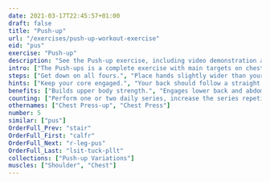 ```yaml
---
date: 2021-03-17T22:45:57+01:00
draft: false
title: "Push-up"
url: "/exercises/push-up-workout-exercise"
eid: "pus"
exercise: "Push-up"
description: "See the Push-up exercise, including video demonstration and instructions on how-to perform. Identify benefits and activated body parts, see similar, related and supporting exercises."
intro: ["The Push-ups is a complete exercise with main targets on chest, shoulders, triceps, but also working the core and back.", "Can be done anywhere as it requires no equipment. There are tons of variants aiming different results."]
steps: ["Get down on all fours.", "Place hands slightly wider than your shoulders.", "Straighten arms and legs.", "Lower the body, the chest nearly touches the floor.", "Pause, then straight your arms and push back up."]
hints: ["Keep your core engaged.", "Your back should follow a straight line."]
benefits: ["Builds upper body strength.", "Engages lower back and abdominal muscles.", "Effective exercise to build muscle.", "Protect shoulders from injury.", "While activating large muscle groups, heart will work harder to deliver oxygen-rich blood and this activity results in an effective cardiovascular exercise."]
counting: ["Perform one or two daily series, increase the series repetitions once a week.", "Set a goal for a month or year period, record your repetitions to reach that goal."]
othernames: ["Chest Press-up", "Chest Press"]
number: 5
similar: ["pus"]
OrderFull_Prev: "stair"
OrderFull_First: "calfr"
OrderFull_Next: "r-leg-pus"
OrderFull_Last: "lsit-tuck-pllt"
collections: ["Push-up Variations"]
muscles: ["Shoulder", "Chest"]
---
```

